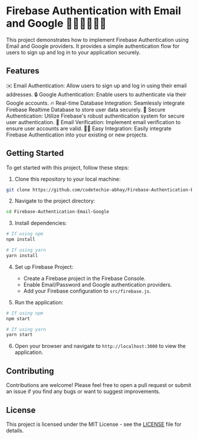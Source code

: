 
# Firebase Authentication with Email and Google 👨‍💻🔐📧🔑🔥

This project demonstrates how to implement Firebase Authentication using Email and Google providers. It provides a simple authentication flow for users to sign up and log in to your application securely.

## Features

✉️ Email Authentication: Allow users to sign up and log in using their email addresses.
🔒 Google Authentication: Enable users to authenticate via their Google accounts.
🔥 Real-time Database Integration: Seamlessly integrate Firebase Realtime Database to store user data securely.
🔑 Secure Authentication: Utilize Firebase's robust authentication system for secure user authentication.
📧 Email Verification: Implement email verification to ensure user accounts are valid.
👨‍💻 Easy Integration: Easily integrate Firebase Authentication into your existing or new projects.

## Getting Started

To get started with this project, follow these steps:

1. Clone this repository to your local machine:

```bash
git clone https://github.com/codetechie-abhay/Firebase-Authentication-Email-Google.git
```

2. Navigate to the project directory:

```bash
cd Firebase-Authentication-Email-Google
```

3. Install dependencies:

```bash
# If using npm
npm install

# If using yarn
yarn install
```

4. Set up Firebase Project:

    - Create a Firebase project in the Firebase Console.
    - Enable Email/Password and Google authentication providers.
    - Add your Firebase configuration to `src/firebase.js`.

5. Run the application:

```bash
# If using npm
npm start

# If using yarn
yarn start
```

6. Open your browser and navigate to `http://localhost:3000` to view the application.

## Contributing

Contributions are welcome! Please feel free to open a pull request or submit an issue if you find any bugs or want to suggest improvements.

## License

This project is licensed under the MIT License - see the [LICENSE](LICENSE) file for details.
